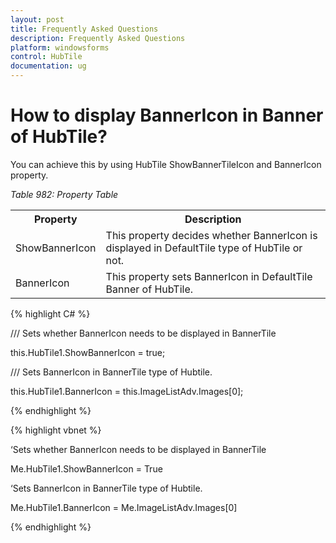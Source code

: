 ```yaml
---
layout: post
title: Frequently Asked Questions
description: Frequently Asked Questions
platform: windowsforms
control: HubTile
documentation: ug
--- 
```



# How to display BannerIcon in Banner of HubTile?

You can achieve this by using HubTile ShowBannerTileIcon and BannerIcon property.

_Table 982: Property Table_


<Table>
<tr>
<th>Property</th>
<th>Description</th>
</tr>
<tr>
<td>ShowBannerIcon</td>
<td>This property decides whether BannerIcon is displayed in DefaultTile type of HubTile or not.</td>
</tr>
<tr>
<td>BannerIcon</td>
<td>This property sets BannerIcon in DefaultTile Banner of HubTile.</td>
</tr>
</Table>


 {% highlight C# %} 

/// Sets whether BannerIcon needs to be displayed in BannerTile

this.HubTile1.ShowBannerIcon = true;

 

/// Sets BannerIcon in BannerTile type of Hubtile.

this.HubTile1.BannerIcon = this.ImageListAdv.Images[0];

  {% endhighlight %}

{% highlight vbnet %} 
 

‘Sets whether BannerIcon needs to be displayed in BannerTile

Me.HubTile1.ShowBannerIcon = True

 

‘Sets BannerIcon in BannerTile type of Hubtile.

Me.HubTile1.BannerIcon = Me.ImageListAdv.Images[0]


{% endhighlight %}